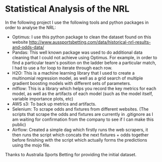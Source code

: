 # Statistical Analysis of the NRL

In the following project I use the following tools and python packages in order to analyse the NRL:
- Optimus: I use this python package to clean the dataset found on this website http://www.aussportsbetting.com/data/historical-nrl-results-and-odds-data/
- Pandas: This well known package was used to do additional data cleaning that I could not achieve using Optimus. For example, in order to find a particular team's position on the ladder before a particular match, I had to use a for loop to iterate through each row.
- H2O: This is a machine learning library that I used to create a multinomial regression model, as well as a grid search of multiple gradient boosting models with different sets of parameters.
- mlflow: This is a library which helps you record the key metrics for each model, as well as the artifacts of each model (such as the model itself, variable importance plots, etc)
- AWS s3: To back up metrics and artifacts. 
- Selenium: To scrape odds and fixtures from different websites. (The scripts that scrape the odds and fixtures are currently in .gitignore as I am waiting for confirmation from the company to see if I can make this public)
- Airflow: Created a simple dag which firstly runs the web scrapers, it then runs the script which concats the next fixtures + odds together before finishing with the script which actually forms the predictions using the mojo file.


Thanks to Australia Sports Betting for providing the initial dataset.
